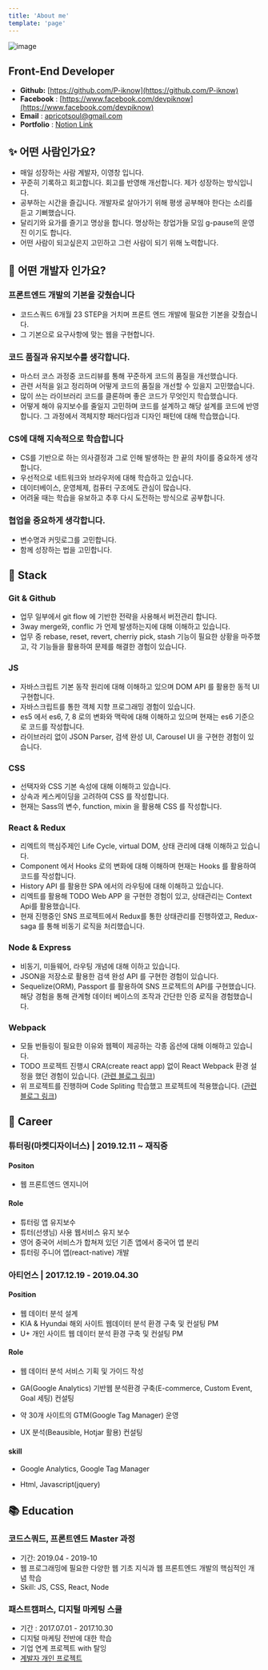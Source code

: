```yaml
---
title: 'About me'
template: 'page'
---
```


![image](https://user-images.githubusercontent.com/35516239/58239236-ab525c00-7d83-11e9-8e0a-ccd20a91ca52.png)

## Front-End Developer

- **Github:** [https://github.com/P-iknow](https://github.com/P-iknow)
- **Facebook** : [https://www.facebook.com/devpiknow](https://www.facebook.com/devpiknow)
- **Email** : [apricotsoul@gmail.com](mailto:apricotsoul@gmail.com)
- **Portfolio** : [Notion Link](https://www.notion.so/c677b3b5775541be82a52ba25974b166)


## :sparkles: 어떤 사람인가요?

- 매일 성장하는 사람 계발자, 이영창 입니다.
- 꾸준히 기록하고 회고합니다. 회고를 반영해 개선합니다. 제가 성장하는 방식입니다.
- 공부하는 시간을 즐깁니다. 개발자로 살아가기 위해 평생 공부해야 한다는 소리를 듣고 기뻐했습니다.
- 달리기와 요가를 즐기고 명상을 합니다. 명상하는 창업가들 모임 g-pause의 운영진 이기도 합니다.
- 어떤 사람이 되고싶은지 고민하고 그런 사람이 되기 위해 노력합니다.

## :pray: 어떤 개발자 인가요?

### 프론트엔드 개발의 기본을 갖췄습니다

- 코드스쿼드 6개월 23 STEP을 거치며 프론트 엔드 개발에 필요한 기본을 갖췄습니다.
- 그 기본으로 요구사항에 맞는 웹을 구현합니다.

### 코드 품질과 유지보수를 생각합니다.

- 마스터 코스 과정중 코드리뷰를 통해 꾸준하게 코드의 품질을 개선했습니다.
- 관련 서적을 읽고 정리하며 어떻게 코드의 품질을 개선할 수 있을지 고민했습니다.
- 많이 쓰는 라이브러리 코드를 클론하며 좋은 코드가 무엇인지 학습했습니다.
- 어떻게 해야 유지보수를 줄일지 고민하며 코드를 설계하고 해당 설계를 코드에 반영합니다. 그 과정에서 객체지향 패러다임과 디자인 패턴에 대해 학습했습니다.

### CS에 대해 지속적으로 학습합니다

- CS를 기반으로 하는 의사결정과 그로 인해 발생하는 한 끝의 차이를 중요하게 생각합니다.
- 우선적으로 네트워크와 브라우저에 대해 학습하고 있습니다.
- 데이터베이스, 운영체제, 컴퓨터 구조에도 관심이 많습니다.
- 어려울 때는 학습을 유보하고 추후 다시 도전하는 방식으로 공부합니다.

### 협업을 중요하게 생각합니다.

- 변수명과 커밋로그를 고민합니다.
- 함께 성장하는 법을 고민합니다.

## :hammer: Stack

### Git & Github
- 업무 일부에서 git flow 에 기반한 전략을 사용해서 버전관리 합니다.
- 3way merge와, conflic 가 언제 발생하는지에 대해 이해하고 있습니다.
- 업무 중 rebase, reset, revert, cherriy pick, stash 기능이 필요한 상황을 마주했고, 각 기능들을 활용하여 문제를 해결한 경험이 있습니다.

### JS

- 자바스크립트 기본 동작 원리에 대해 이해하고 있으며 DOM API 를 활용한 동적 UI 구현합니다.
- 자바스크립트를 통한 객체 지향 프로그래밍 경험이 있습니다.
- es5 에서 es6, 7, 8 로의 변화와 맥락에 대해 이해하고 있으며 현재는 es6 기준으로 코드를 작성합니다.
- 라이브러리 없이 JSON Parser, 검색 완성 UI, Carousel UI 을 구현한 경험이 있습니다.

### CSS

- 선택자와 CSS 기본 속성에 대해 이해하고 있습니다.
- 상속과 케스케이딩을 고려하여 CSS 를 작성합니다.
- 현재는 Sass의 변수, function, mixin 을 활용해 CSS 를 작성합니다.

### React & Redux

- 리엑트의 핵심주제인 Life Cycle, virtual DOM, 상태 관리에 대해 이해하고 있습니다.
- Component 에서 Hooks 로의 변화에 대해 이해하며 현재는 Hooks 를 활용하여 코드를 작성합니다.
- History API 를 활용한 SPA 에서의 라우팅에 대해 이해하고 있습니다.
- 리엑트를 활용해 TODO Web APP 을 구현한 경험이 있고, 상태관리는 Context Api를 활용했습니다.
- 현재 진행중인 SNS 프로젝트에서 Redux를 통한 상태관리를 진행하였고, Redux-saga 를 통해 비동기 로직을 처리했습니다.

### Node & Express

- 비동기, 미들웨어, 라우팅 개념에 대해 이하고 있습니다.
- JSON을 저장소로 활용한 검색 완성 API 를 구현한 경험이 있습니다.
- Sequelize(ORM), Passport 를 활용하여 SNS 프로젝트의 API를 구현했습니다. 해당 경험을 통해 관계형 데이터 베이스의 조작과 간단한 인증 로직을 경험했습니다.

### Webpack

- 모들 번들링이 필요한 이유와 웹펙이 제공하는 각종 옵션에 대해 이해하고 있습니다.
- TODO 프로젝트 진행시 CRA(create react app) 없이 React Webpack 환경 설정을 했던 경험이 있습니다. ([관련 블로그 링크](https://p-iknow.netlify.com/front-end/react-webpack-config))
- 위 프로젝트를 진행하며 Code Spliting 학습했고 프로젝트에 적용했습니다. ([관련 블로그 링크](https://p-iknow.netlify.com/front-end/react-codespliting))

## :office: Career

### 튜터링(마켓디자이너스) | 2019.12.11 ~ 재직중

#### Positon

- 웹 프론트엔드 엔지니어

#### Role

- 튜터링 앱 유지보수
- 튜터(선생님) 사용 웹서비스 유지 보수
- 영어 중국어 서비스가 합쳐져 있던 기존 앱에서 중국어 앱 분리
- 튜터링 주니어 앱(react-native) 개발

### 아티언스 | 2017.12.19 - 2019.04.30

#### Position

- 웹 데이터 분석 설계
- KIA & Hyundai 해외 사이트 웹데이터 분석 환경 구축 및 컨설팅 PM
- U+ 개인 사이트 웹 데이터 분석 환경 구축 및 컨설팅 PM

#### Role

- 웹 데이터 분석 서비스 기획 및 가이드 작성

- GA(Google Analytics) 기반웹 분석환경 구축(E-commerce, Custom Event, Goal 세팅) 컨설팅
- 약 30개 사이트의 GTM(Google Tag Manager) 운영
- UX 분석(Beausible, Hotjar 활용) 컨설팅

#### skill

- Google Analytics, Google Tag Manager

- Html, Javascript(jquery)

## :books: Education

### 코드스쿼드, 프론트엔드 Master 과정

- 기간: 2019.04 - 2019-10
- 웹 프로그래밍에 필요한 다양한 웹 기초 지식과 웹 프론트엔드 개발의 핵심적인 개념 학습
- Skill: JS, CSS, React, Node

### 패스트캠퍼스, 디지털 마케팅 스쿨

- 기간 : 2017.07.01 - 2017.10.30
- 디지털 마케팅 전반에 대한 학습
- 기업 연계 프로젝트 with 탈잉
- [계발자 개인 프로젝트](https://www.slideshare.net/YoungchangLee2/ss-82352535/1?src=clipshare)
